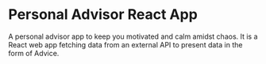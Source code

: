 # Personal Advisor React App

A personal advisor app to keep you motivated and calm amidst chaos. It is a React web app fetching data from an external API to present data in the form of Advice.
